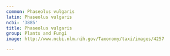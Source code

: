```yaml
---
common: Phaseolus vulgaris
latin: Phaseolus vulgaris
ncbi: '3885'
title: Phaseolus vulgaris
group: Plants and Fungi
image: http://www.ncbi.nlm.nih.gov/Taxonomy/taxi/images/4257

---
```

